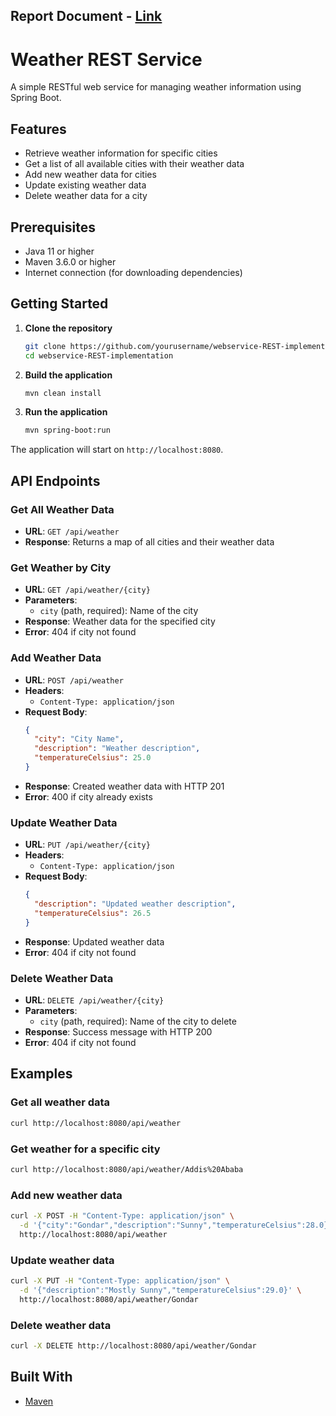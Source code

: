 ##  Report Document - [Link](https://drive.google.com/file/d/1vG4lkt_D6ykmDmnWxjngEVQnx_UTq651/view?usp=sharing) 

# Weather REST Service

A simple RESTful web service for managing weather information using Spring Boot.

## Features

- Retrieve weather information for specific cities
- Get a list of all available cities with their weather data
- Add new weather data for cities
- Update existing weather data
- Delete weather data for a city

## Prerequisites

- Java 11 or higher
- Maven 3.6.0 or higher
- Internet connection (for downloading dependencies)

## Getting Started

1. **Clone the repository**
   ```bash
   git clone https://github.com/yourusername/webservice-REST-implementation.git
   cd webservice-REST-implementation
   ```

2. **Build the application**
   ```bash
   mvn clean install
   ```

3. **Run the application**
   ```bash
   mvn spring-boot:run
   ```

The application will start on `http://localhost:8080`.

## API Endpoints

### Get All Weather Data
- **URL**: `GET /api/weather`
- **Response**: Returns a map of all cities and their weather data

### Get Weather by City
- **URL**: `GET /api/weather/{city}`
- **Parameters**: 
  - `city` (path, required): Name of the city
- **Response**: Weather data for the specified city
- **Error**: 404 if city not found

### Add Weather Data
- **URL**: `POST /api/weather`
- **Headers**: 
  - `Content-Type: application/json`
- **Request Body**: 
  ```json
  {
    "city": "City Name",
    "description": "Weather description",
    "temperatureCelsius": 25.0
  }
  ```
- **Response**: Created weather data with HTTP 201
- **Error**: 400 if city already exists

### Update Weather Data
- **URL**: `PUT /api/weather/{city}`
- **Headers**: 
  - `Content-Type: application/json`
- **Request Body**: 
  ```json
  {
    "description": "Updated weather description",
    "temperatureCelsius": 26.5
  }
  ```
- **Response**: Updated weather data
- **Error**: 404 if city not found

### Delete Weather Data
- **URL**: `DELETE /api/weather/{city}`
- **Parameters**: 
  - `city` (path, required): Name of the city to delete
- **Response**: Success message with HTTP 200
- **Error**: 404 if city not found

## Examples

### Get all weather data
```bash
curl http://localhost:8080/api/weather
```

### Get weather for a specific city
```bash
curl http://localhost:8080/api/weather/Addis%20Ababa
```

### Add new weather data
```bash
curl -X POST -H "Content-Type: application/json" \
  -d '{"city":"Gondar","description":"Sunny","temperatureCelsius":28.0}' \
  http://localhost:8080/api/weather
```

### Update weather data
```bash
curl -X PUT -H "Content-Type: application/json" \
  -d '{"description":"Mostly Sunny","temperatureCelsius":29.0}' \
  http://localhost:8080/api/weather/Gondar
```

### Delete weather data
```bash
curl -X DELETE http://localhost:8080/api/weather/Gondar
```

## Built With
- [Maven](https://maven.apache.org/) 
